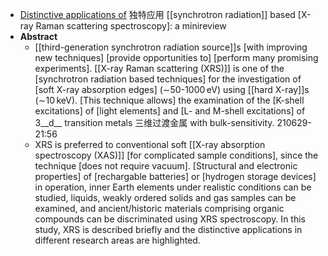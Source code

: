 - [Distinctive applications of](https://www.tandfonline.com/doi/pdf/10.1080/10739149.2020.1864742) 独特应用 [[synchrotron radiation]] based [X-ray Raman scattering spectroscopy]: a minireview
- **Abstract**
    - [[third-generation synchrotron radiation source]]s [with improving new techniques] [provide opportunities to] [perform many promising experiments]. [[X-ray Raman scattering (XRS)]] is one of the [synchrotron radiation based techniques] for the investigation of [soft X-ray absorption edges] (∼50-1000 eV) using [[hard X-ray]]s (∼10 keV). [This technique allows] the examination of the [K-shell excitations] of [light elements] and [L- and M-shell excitations] of 3__d__ transition metals 三维过渡金属 with bulk-sensitivity. 
210629-21:56
    - XRS is preferred to conventional soft [[X-ray absorption spectroscopy (XAS)]] [for complicated sample conditions], since the technique [does not require vacuum]. [Structural and electronic properties] of [rechargable batteries] or [hydrogen storage devices] in operation, inner Earth elements under realistic conditions can be studied, liquids, weakly ordered solids and gas samples can be examined, and ancient/historic materials comprising organic compounds can be discriminated using XRS spectroscopy. In this study, XRS is described briefly and the distinctive applications in different research areas are highlighted.
